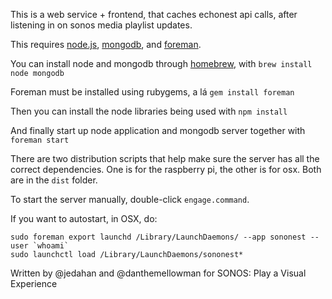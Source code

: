 This is a web service + frontend, that caches echonest api calls, after listening in on sonos media playlist updates.

This requires [node.js][1], [mongodb][2], and [foreman][3].

You can install node and mongodb through [homebrew][4], with `brew install node mongodb`

Foreman must be installed using rubygems, a lá `gem install foreman`

Then you can install the node libraries being used with `npm install`

And finally start up node application and mongodb server together with `foreman start`

There are two distribution scripts that help make sure the server has all the correct dependencies. One is for the raspberry pi, the other is for osx. Both are in the `dist` folder.

To start the server manually, double-click `engage.command`.

If you want to autostart, in OSX, do:

    sudo foreman export launchd /Library/LaunchDaemons/ --app sononest --user `whoami`
    sudo launchctl load /Library/LaunchDaemons/sononest*

[1]: http://nodejs.org
[2]: http://mongodb.org
[3]: https://github.com/ddollar/foreman
[4]: http://brew.sh/


Written by @jedahan and @danthemellowman for SONOS: Play a Visual Experience
